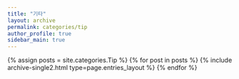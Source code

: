 ```yaml
---
title: "기타"
layout: archive
permalink: categories/tip
author_profile: true
sidebar_main: true
---
```


{% assign posts = site.categories.Tip %}
{% for post in posts %} {% include archive-single2.html type=page.entries_layout %} {% endfor %}
